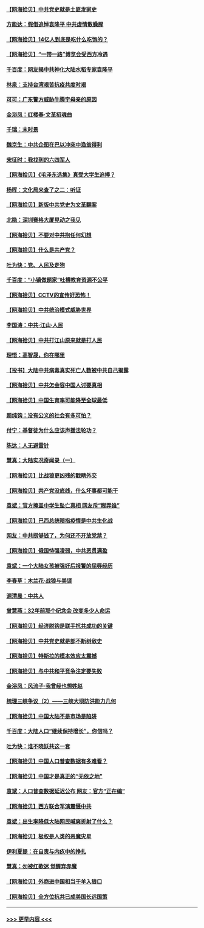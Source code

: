 #### [【网海拾贝】中共党史就是土匪发家史](../pages/nsc993/n12976478.md?t=05271252) 
#### [方能达：假借追悼袁隆平 中共虚情散臊腥](../pages/nsc993/n12976396.md?t=05271252) 
#### [【网海拾贝】14亿人到底是吃什么吃饱的？](../pages/nsc993/n12974125.md?t=05271252) 
#### [【网海拾贝】“一带一路”博览会受西方冷遇](../pages/nsc993/n12971787.md?t=05271252) 
#### [千百度：网友揭中共神化大陆水稻专家袁隆平](../pages/nsc993/n12971733.md?t=05271252) 
#### [林泉：支持台湾艰苦抗疫共度时艰](../pages/nsc993/n12971350.md?t=05271252) 
#### [可可：广东警方威胁牛腾宇母亲的原因](../pages/nsc993/n12971100.md?t=05271252) 
#### [金浴凤：红楼春·文革招魂曲](../pages/nsc993/n12970354.md?t=05271252) 
#### [千瑞：末时景](../pages/nsc993/n12970337.md?t=05271252) 
#### [魏京生：中共企图在巴以冲突中渔翁得利](../pages/nsc993/n12970286.md?t=05271252) 
#### [宋征时：我找到的六四军人](../pages/nsc993/n12970213.md?t=05271252) 
#### [【网海拾贝】《毛泽东选集》真受大学生追捧？](../pages/nsc993/n12968779.md?t=05271252) 
#### [杨晖：文化局来查了之二：听证](../pages/nsc993/n12966528.md?t=05271252) 
#### [【网海拾贝】新版中共党史为文革翻案](../pages/nsc993/n12967526.md?t=05271252) 
#### [北隐：深圳赛格大厦晃动之我见](../pages/nsc993/n12967393.md?t=05271252) 
#### [【网海拾贝】不要对中共抱任何幻想](../pages/nsc993/n12965222.md?t=05271252) 
#### [【网海拾贝】什么是共产党？](../pages/nsc993/n12962781.md?t=05271252) 
#### [吐为快：党、人民及走狗](../pages/nsc993/n12962747.md?t=05271252) 
#### [千百度：“小镇做题家”吐槽教育资源不公平](../pages/nsc993/n12962705.md?t=05271252) 
#### [【网海拾贝】CCTV的宣传好恐怖！](../pages/nsc993/n12959984.md?t=05271252) 
#### [【网海拾贝】中共统治模式威胁世界](../pages/nsc993/n12957622.md?t=05271252) 
#### [李国涛：中共‧江山‧人民](../pages/nsc993/n12957502.md?t=05271252) 
#### [【网海拾贝】中共打江山原来就是打人民](../pages/nsc993/n12954345.md?t=05271252) 
#### [理悟：高智晟，你在哪里](../pages/nsc993/n12953115.md?t=05271252) 
#### [【投书】大陆中共病毒真实死亡人数被中共自己揭露](../pages/nsc993/n12953050.md?t=05271252) 
#### [【网海拾贝】中共怎会容中国人讨要真相](../pages/nsc993/n12952161.md?t=05271252) 
#### [【网海拾贝】中国生育率可能降至全球最低](../pages/nsc993/n12948793.md?t=05271252) 
#### [颜纯钩：没有公义的社会有多可怕？](../pages/nsc993/n12947626.md?t=05271252) 
#### [付宁：基督徒为什么应该声援法轮功？](../pages/nsc993/n12947233.md?t=05271252) 
#### [陈达：人无避雷针](../pages/nsc993/n12947098.md?t=05271252) 
#### [慧真：大陆实况奇闻录（一）](../pages/nsc993/n12945811.md?t=05271252) 
#### [【网海拾贝】比战狼更凶残的戳瞎外交](../pages/nsc993/n12945717.md?t=05271252) 
#### [【网海拾贝】共产党没底线，什么坏事都可能干](../pages/nsc993/n12942090.md?t=05271252) 
#### [袁斌：官方掩盖中学生坠亡真相 网友斥“糊弄谁”](../pages/nsc993/n12942029.md?t=05271252) 
#### [【网海拾贝】巴西总统暗指疫情是中共生化战](../pages/nsc993/n12938999.md?t=05271252) 
#### [网友：中共捞够钱了，为何还不开放党禁？](../pages/nsc993/n12938952.md?t=05271252) 
#### [【网海拾贝】俄国恃强凌弱，中共恶贯满盈](../pages/nsc993/n12936626.md?t=05271252) 
#### [袁斌：一个大陆女孩被强奸后报警的屈辱经历](../pages/nsc993/n12936547.md?t=05271252) 
#### [李春草：木兰花·战狼与美谍](../pages/nsc993/n12935995.md?t=05271252) 
#### [源清晨：中共人](../pages/nsc993/n12935589.md?t=05271252) 
#### [曾慧燕：32年前那个纪念会 改变多少人命运](../pages/nsc993/n12934233.md?t=05271252) 
#### [【网海拾贝】经济脱钩是联手抗共成功的关键](../pages/nsc993/n12934176.md?t=05271252) 
#### [【网海拾贝】中共党史就是部不断树敌史](../pages/nsc993/n12932844.md?t=05271252) 
#### [【网海拾贝】特斯拉的模本效应太震撼](../pages/nsc993/n12925626.md?t=05271252) 
#### [【网海拾贝】与中共和平竞争注定要失败](../pages/nsc993/n12923326.md?t=05271252) 
#### [金浴凤：风流子‧我曾经也想姓赵](../pages/nsc993/n12920911.md?t=05271252) 
#### [梳理三峡争议（2）——三峡大坝防洪能力几何](../pages/nsc993/n12920173.md?t=05271252) 
#### [【网海拾贝】中国大陆不是市场是陷阱](../pages/nsc993/n12920143.md?t=05271252) 
#### [千百度：大陆人口“继续保持增长”，你信吗？](../pages/nsc993/n12918946.md?t=05271252) 
#### [吐为快：谁不晓妖共这一套](../pages/nsc993/n12918941.md?t=05271252) 
#### [【网海拾贝】中国人口普查数据有多难看？](../pages/nsc993/n12917822.md?t=05271252) 
#### [【网海拾贝】中国才是真正的“无依之地”](../pages/nsc993/n12915845.md?t=05271252) 
#### [袁斌：人口普查数据延迟公布 网友：官方“正在编”](../pages/nsc993/n12915748.md?t=05271252) 
#### [【网海拾贝】西方联合军演震慑中共](../pages/nsc993/n12913466.md?t=05271252) 
#### [袁斌：出生率降低大陆网民喊爽折射了什么？](../pages/nsc993/n12913365.md?t=05271252) 
#### [【网海拾贝】极权是人类的恶魔灾星](../pages/nsc993/n12910697.md?t=05271252) 
#### [伊利夏提：在自责与内疚中的挣扎](../pages/nsc993/n12910493.md?t=05271252) 
#### [慧真：勿被红歌迷 觉醒弃赤魔](../pages/nsc993/n12910485.md?t=05271252) 
#### [【网海拾贝】外商进中国相当于羊入狼口](../pages/nsc993/n12908274.md?t=05271252) 
#### [【网海拾贝】全方位抗共已成美国长远国策](../pages/nsc993/n12906878.md?t=05271252) 

----
#### [ >>> 更早内容 <<< ](../indexes/nsc993-earlier.md)
